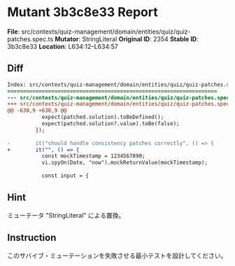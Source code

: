 # Mutant 3b3c8e33 Report

**File**: src/contexts/quiz-management/domain/entities/quiz/quiz-patches.spec.ts
**Mutator**: StringLiteral
**Original ID**: 2354
**Stable ID**: 3b3c8e33
**Location**: L634:12–L634:57

## Diff

```diff
Index: src/contexts/quiz-management/domain/entities/quiz/quiz-patches.spec.ts
===================================================================
--- src/contexts/quiz-management/domain/entities/quiz/quiz-patches.spec.ts	original
+++ src/contexts/quiz-management/domain/entities/quiz/quiz-patches.spec.ts	mutated #2354
@@ -630,9 +630,9 @@
           expect(patched.solution).toBeDefined();
           expect(patched.solution?.value).toBe(false);
         });
 
-        it("should handle consistency patches correctly", () => {
+        it("", () => {
           const mockTimestamp = 1234567890;
           vi.spyOn(Date, "now").mockReturnValue(mockTimestamp);
 
           const input = {
```

## Hint

ミューテータ "StringLiteral" による置換。

## Instruction

このサバイブ・ミューテーションを失敗させる最小テストを設計してください。
